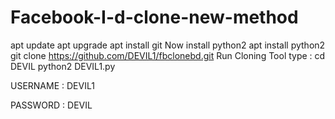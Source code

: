 # Facebook-I-d-clone-new-method


apt update
apt upgrade
apt install git
Now install python2 
apt install python2
git clone https://github.com/DEVIL1/fbclonebd.git
Run Cloning Tool type :
cd DEVIL
python2 DEVIL1.py

USERNAME : DEVIL1

PASSWORD : DEVIL
